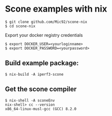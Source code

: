 # Scone examples with nix 

```console
$ git clone github.com/Mic92/scone-nix
$ cd scone-nix
```

Export your docker registry credentials

```console
$ export DOCKER_USER=<yourloginname>
$ export DOCKER_PASSWORD=<yourpassword>
```

## Build example package:

```console
$ nix-build -A iperf3-scone
```

## Get the scone compiler

```console
$ nix-shell -A sconeEnv
nix-shell> cc --version
x86_64-linux-musl-gcc (GCC) 8.2.0
```
